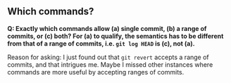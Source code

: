 ## Which commands?

**Q: Exactly which commands allow (a) single commit, (b) a range of commits, or
(c) both? For (a) to qualify, the semantics has to be different from that of a
range of commits, i.e. `git log HEAD` is (c), not (a).**

Reason for asking: I just found out that `git revert` accepts a range of
commits, and that intrigues me. Maybe I missed other instances where commands
are more useful by accepting ranges of commits.
